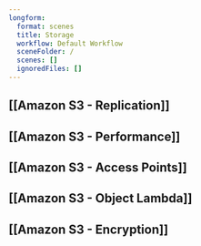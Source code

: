 ```yaml
---
longform:
  format: scenes
  title: Storage
  workflow: Default Workflow
  sceneFolder: /
  scenes: []
  ignoredFiles: []
---
```

## [[Amazon S3 - Replication]]

## [[Amazon S3 - Performance]]

## [[Amazon S3 - Access Points]]

## [[Amazon S3 - Object Lambda]]

## [[Amazon S3 - Encryption]]

